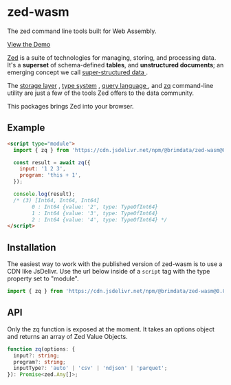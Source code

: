 # zed-wasm

The zed command line tools built for Web Assembly.

[View the Demo](https://observablehq.com/d/f2b3836df355792b)

[Zed](https://github.com/brimdata/zed) is a suite of technologies for managing, storing, and processing data. It's a
<b>superset</b> of schema-defined <b>tables</b>, and
<b>unstructured documents</b>; an emerging concept we call
<a href="https://zed.brimdata.io/docs/formats#2-zed-a-super-structured-pattern">
super-structured data
</a>
.

The <a href="https://zed.brimdata.io/docs/formats">storage layer</a>
, <a href="https://zed.brimdata.io/docs/formats/zed">type system</a>
,
<a href="https://zed.brimdata.io/docs/language/overview">
query language
</a>
, and <a href="https://zed.brimdata.io/docs/commands/zq">zq</a>
command-line utility are just a few of the tools Zed offers to the
data community.

This packages brings Zed into your browser.

## Example

```html
<script type="module">
  import { zq } from 'https://cdn.jsdelivr.net/npm/@brimdata/zed-wasm@0.0.3/index.js';

  const result = await zq({
    input: '1 2 3',
    program: 'this + 1',
  });

  console.log(result);
  /* (3) [Int64, Int64, Int64]
        0 : Int64 {value: '2', type: TypeOfInt64}
        1 : Int64 {value: '3', type: TypeOfInt64}
        2 : Int64 {value: '4', type: TypeOfInt64} */
</script>
```

## Installation

The easiest way to work with the published version of zed-wasm is to use a CDN like JsDelivr. Use the url below inside of a `script` tag with the type property set to "module".

```js
import { zq } from 'https://cdn.jsdelivr.net/npm/@brimdata/zed-wasm@0.0.3/index.js';
```

## API

Only the zq function is exposed at the moment. It takes an options object and returns an array of Zed Value Objects.

```ts
function zq(options: {
  input?: string;
  program?: string;
  inputType?: 'auto' | 'csv' | 'ndjson' | 'parquet';
}): Promise<zed.Any[]>;
```
